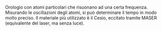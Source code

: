 Orologio con atomi particolari che risuonano ad una certa frequenza. Misurando le oscillazioni degli atomi, si può determinare il tempo in modo molto preciso. Il materiale più utilizzato è il Cesio, eccitato tramite MASER (equivalente del laser, ma senza luce).